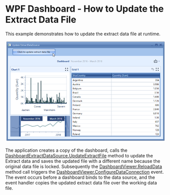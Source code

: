 # WPF Dashboard - How to Update the Extract Data File

This example demonstrates how to update the extract data file at runtime.

![screenshot](/images/screenshot.png)

The application creates a copy of the dashboard, calls the [DashboardExtractDataSource.UpdateExtractFile](https://docs.devexpress.com/Dashboard/DevExpress.DashboardCommon.DashboardExtractDataSource.UpdateExtractFile) method to update the Extract data and saves the updated file with a different name because the original data file is locked. Subsequently the [DashboardViewer.ReloadData](https://docs.devexpress.com/Dashboard/DevExpress.DashboardWin.DashboardViewer.ReloadData) method call triggers the [DashboardViewer.ConfigureDataConnection](https://docs.devexpress.com/Dashboard/DevExpress.DashboardWin.DashboardViewer.ConfigureDataConnection) event. The event occurs before a dashboard binds to the data source, and the event handler copies the updated extract data file over the working data file.
